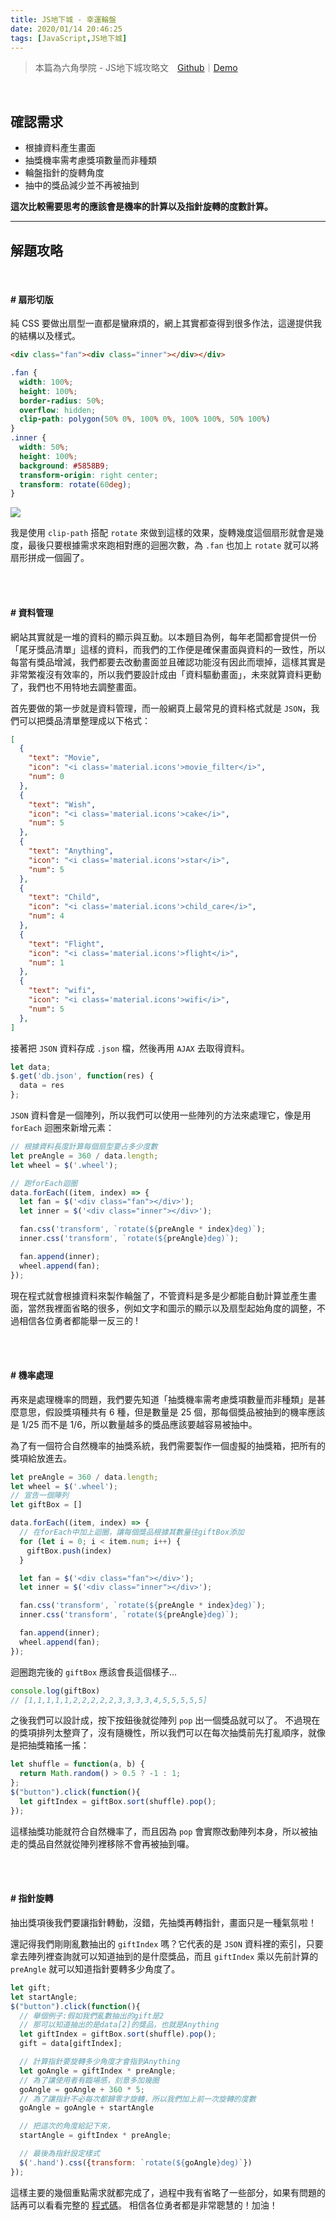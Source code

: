 ```yaml
---
title: JS地下城 - 幸運輪盤
date: 2020/01/14 20:46:25
tags: [JavaScript,JS地下城]
---
```

> 本篇為六角學院 - JS地下城攻略文　[Github](https://github.com/f820602h/Lucky-Wheel/)｜[Demo](https://f820602h.github.io/Lucky-Wheel/)

</br>

## 確認需求

* 根據資料產生畫面
* 抽獎機率需考慮獎項數量而非種類
* 輪盤指針的旋轉角度
* 抽中的獎品減少並不再被抽到

**這次比較需要思考的應該會是機率的計算以及指針旋轉的度數計算。**

---
## 解題攻略

</br>

#### # 扇形切版

純 CSS 要做出扇型一直都是蠻麻煩的，網上其實都查得到很多作法，這邊提供我的結構以及樣式。
```html
<div class="fan"><div class="inner"></div></div>
```

```css
.fan {
  width: 100%;
  height: 100%;
  border-radius: 50%;
  overflow: hidden;
  clip-path: polygon(50% 0%, 100% 0%, 100% 100%, 50% 100%)
}
.inner {
  width: 50%;
  height: 100%;
  background: #5858B9;
  transform-origin: right center;
  transform: rotate(60deg);
}
```

![](https://cdn-images-1.medium.com/max/2598/1*Ax_ixX4Hrwu2373gUrTgAw.jpeg)

我是使用 `clip-path` 搭配 `rotate` 來做到這樣的效果，旋轉幾度這個扇形就會是幾度，最後只要根據需求來跑相對應的迴圈次數，為 `.fan` 也加上 `rotate` 就可以將扇形拼成一個圓了。

</br></br>

#### # 資料管理

網站其實就是一堆的資料的顯示與互動。以本題目為例，每年老闆都會提供一份「尾牙獎品清單」這樣的資料，而我們的工作便是確保畫面與資料的一致性，所以每當有獎品增減，我們都要去改動畫面並且確認功能沒有因此而壞掉，這樣其實是非常繁複沒有效率的，所以我們要設計成由「資料驅動畫面」，未來就算資料更動了，我們也不用特地去調整畫面。

首先要做的第一步就是資料管理，而一般網頁上最常見的資料格式就是 `JSON`，我們可以把獎品清單整理成以下格式：

```json
[
  {
    "text": "Movie",
    "icon": "<i class='material.icons'>movie_filter</i>",
    "num": 0
  },
  {
    "text": "Wish",
    "icon": "<i class='material.icons'>cake</i>",
    "num": 5
  },
  {
    "text": "Anything",
    "icon": "<i class='material.icons'>star</i>",
    "num": 5
  },
  {
    "text": "Child",
    "icon": "<i class='material.icons'>child_care</i>",
    "num": 4
  },
  {
    "text": "Flight",
    "icon": "<i class='material.icons'>flight</i>",
    "num": 1
  },
  {
    "text": "wifi",
    "icon": "<i class='material.icons'>wifi</i>",
    "num": 5
  },
]
```

接著把 `JSON` 資料存成 `.json` 檔，然後再用 `AJAX` 去取得資料。

```javascript
let data;
$.get('db.json', function(res) { 
  data = res 
};
```

`JSON` 資料會是一個陣列，所以我們可以使用一些陣列的方法來處理它，像是用 `forEach` 迴圈來新增元素：

```javascript
// 根據資料長度計算每個扇型要占多少度數
let preAngle = 360 / data.length;
let wheel = $('.wheel');

// 跑forEach迴圈
data.forEach((item, index) => {
  let fan = $('<div class="fan"></div>');
  let inner = $('<div class="inner"></div>');

  fan.css('transform', `rotate(${preAngle * index}deg)`);
  inner.css('transform', `rotate(${preAngle}deg)`);

  fan.append(inner);
  wheel.append(fan);
});
```
現在程式就會根據資料來製作輪盤了，不管資料是多是少都能自動計算並產生畫面，當然我裡面省略的很多，例如文字和圖示的顯示以及扇型起始角度的調整，不過相信各位勇者都能舉一反三的 !

</br></br>

#### # 機率處理

再來是處理機率的問題，我們要先知道「抽獎機率需考慮獎項數量而非種類」是甚麼意思，假設獎項種共有 6 種，但是數量是 25 個，那每個獎品被抽到的機率應該是 1/25 而不是 1/6，所以數量越多的獎品應該要越容易被抽中。

為了有一個符合自然機率的抽獎系統，我們需要製作一個虛擬的抽獎箱，把所有的獎項給放進去。

```javascript
let preAngle = 360 / data.length;
let wheel = $('.wheel');
// 宣告一個陣列
let giftBox = []

data.forEach((item, index) => {
  // 在forEach中加上迴圈，讓每個獎品根據其數量往giftBox添加
  for (let i = 0; i < item.num; i++) {
  　giftBox.push(index)
  }

  let fan = $('<div class="fan"></div>');
  let inner = $('<div class="inner"></div>');

  fan.css('transform', `rotate(${preAngle * index}deg)`);
  inner.css('transform', `rotate(${preAngle}deg)`);

  fan.append(inner);
  wheel.append(fan);
});
```

迴圈跑完後的 `giftBox` 應該會長這個樣子...

```javascript
console.log(giftBox)
// [1,1,1,1,1,2,2,2,2,2,3,3,3,3,4,5,5,5,5,5]
```
之後我們可以設計成，按下按鈕後就從陣列 `pop` 出一個獎品就可以了。
不過現在的獎項排列太整齊了，沒有隨機性，所以我們可以在每次抽獎前先打亂順序，就像是把抽獎箱搖一搖：
```javascript
let shuffle = function(a, b) {
  return Math.random() > 0.5 ? -1 : 1;
};
$("button").click(function(){
  let giftIndex = giftBox.sort(shuffle).pop();
});
```
這樣抽獎功能就符合自然機率了，而且因為 `pop` 會實際改動陣列本身，所以被抽走的獎品自然就從陣列裡移除不會再被抽到囉。

</br></br>

#### # 指針旋轉

抽出獎項後我們要讓指針轉動，沒錯，先抽獎再轉指針，畫面只是一種氣氛啦！

還記得我們剛剛亂數抽出的 `giftIndex` 嗎？它代表的是 `JSON` 資料裡的索引，只要拿去陣列裡查詢就可以知道抽到的是什麼獎品，而且 `giftIndex` 乘以先前計算的 `preAngle` 就可以知道指針要轉多少角度了。

```javascript
let gift;
let startAngle;
$("button").click(function(){
  // 舉個例子:假如我們亂數抽出的gift是2
  // 那可以知道抽出的是data[2]的獎品，也就是Anything
  let giftIndex = giftBox.sort(shuffle).pop();
  gift = data[giftIndex];

  // 計算指針要旋轉多少角度才會指到Anything
  let goAngle = giftIndex * preAngle;
  // 為了讓使用者有臨場感，刻意多加幾圈
  goAngle = goAngle + 360 * 5;
  // 為了讓指針不必每次都歸零才旋轉，所以我們加上前一次旋轉的度數
  goAngle = goAngle + startAngle

  // 把這次的角度給記下來，
  startAngle = giftIndex * preAngle;

  // 最後為指針設定樣式
  $('.hand').css({transform: `rotate(${goAngle}deg)`})
});
```
這樣主要的幾個重點需求就都完成了，過程中我有省略了一些部分，如果有問題的話再可以看看完整的 [程式碼](https://github.com/f820602h/Lucky-Wheel/)。
相信各位勇者都是非常聰慧的！加油！
